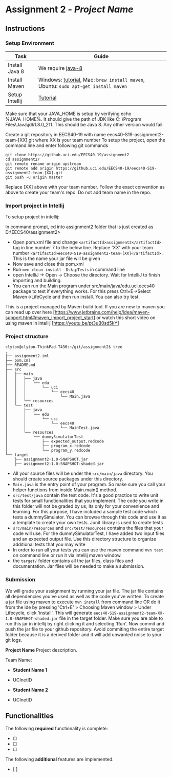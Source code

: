 # Assignment 2 - *Project Name*

## Instructions
### Setup Environment
| Task        | Guide |
| ----------- | ----------- |
|  Install Java 8     | We require [java-8](https://www.oracle.com/technetwork/java/javase/downloads/jdk8-downloads-2133151.html)  |
| Install Maven   | Windows: [tutorial](https://www.google.com/search?q=install+maven+on+windows&oq=install+maven+on+windows&aqs=chrome..69i57j0l5.3082j0j4&sourceid=chrome&ie=UTF-8), Mac: `brew install maven`, Ubuntu: `sudo apt-get install maven`        |
| Setup Intellij | [Tutorial](https://www.jetbrains.com/help/idea/installation-guide.html?section=Windows) |

Make sure that your JAVA_HOME is setup by verifying echo %JAVA_HOME%. It should give the path of JDK like C: \Program Files\Java\jdk1.8.0_211. This should be Java 8. Any other version would fail.

Create a git repository in EECS40-19 with name eecs40-S19-assignment2-team-[XX].git where XX is your team number
To setup the project, open the command line and enter following git commands 

```
git clone https://github.uci.edu/EECS40-19/assignment2
cd assignment2/
git remote rename origin upstream
git remote add origin https://github.uci.edu/EECS40-19/eecs40-S19-assignment2-team-[XX].git
git push -u origin master
```
Replace [XX] above with your team number. Follow the exact convention as above to create your team's repo. Do not add team name in the repo. 

### Import project in Intellij
To setup project in intellij:

In command prompt, cd into assignment2 folder that is just created as D:\EECS40\assignment2>
  * Open pom.xml file and change `<artifactId>assignment2</artifactId>` tag in line number 7 to the below line. Replace 'XX' with your team number `<artifactId>eecs40-S19-assignment2-team-[XX]</artifactId>` . This is the name your jar file will be given
  * Now save and close this pom.xml
  * Run `mvn clean install -DskipTests` in command line
  * open IntelliJ -> Open -> Choose the directory. Wait for IntelliJ to finish importing and building.
  * You can run the Main program under src/main/java/edu.uci.eecs40 package to test if everything works. For this press Ctrl+E->Select Maven->LifeCycle and then run install. You can also try test.

This is a project managed by Maven build tool. If you are new to maven you can read up over here [https://www.jetbrains.com/help/idea/maven-support.html#maven_import_project_start] or watch this short video on using maven in intellij [https://youtu.be/pt3uB0sd5kY] 

### Project structure
```
clyton@clyton-ThinkPad-T430:~/git/assignment2$ tree
.
├── assignment2.iml
├── pom.xml
├── README.md
├── src
│   ├── main
│   │   ├── java
│   │   │   └── edu
│   │   │       └── uci
│   │   │           └── eecs40
│   │   │               └── Main.java
│   │   └── resources
│   └── test
│       ├── java
│       │   └── edu
│       │       └── uci
│       │           └── eecs40
│       │               └── MainTest.java
│       └── resources
│           └── dummySimulatorTest
│               ├── expected_output.redcode
│               ├── program_x.redcode
│               └── program_y.redcode
└── target
    ├── assignment2-1.0-SNAPSHOT.jar
    ├── assignment2-1.0-SNAPSHOT-shaded.jar
```
* All your source files will be under the `src/main/java` directory. You should create source packages under this directory. 
* `Main.java` is the entry point of your program. So make sure you call your helper functions from inside Main.main() method. 
* `src/test/java` contain the test code. It's a good practice to write unit tests for small functionalities that you implement. The code you write in this folder will not be graded by us; its only for your convenience and learning. For this purpose, I have included a sample test code which tests a dummySimulator. You can browse through this code and use it as a template to create your own tests. Junit library is used to create tests
* `src/main/resources` and `src/test/resources` contains the files that your code will use. For the dummySimulatorTest, I have added two input files and an expected output file. Use this directory structure to organize additional tests that you may write
* In order to run all your tests you can use the maven command `mvn test` on command line or run it via intellij maven window.
* the `target/` folder contains all the jar files, class files and documentation. Jar files will be needed to make a submission.

### Submission
We will grade your assignment by running your jar file. The jar file contains all dependencies you've used as well as the code you've written. To create a jar file using maven to execute `mvn install` from command line OR do it from the ide by pressing 'Ctrl+E' > Choosing Maven window > Under Lifecycle, click 'install'. This will generate `eecs40-S19-assignment2-team-XX-1.0-SNAPSHOT-shaded.jar` file in the target folder. Make sure you are able to run this jar in intellij by right clicking it and selecting 'Run'. Now commit and push the jar file to your github repository. Avoid commiting the entire target folder because it is a derived folder and it will add unwanted noise to your git logs.  

**Project Name** Project description.

Team Name:
* **Student Name 1**
- UCInetID
* **Student Name 2**
- UCInetID

## Functionalities
[//]: # (Write [x] to mark off what was accomplished.<br/>)
The following **required** functionality is complete:

* [ ] 
* [ ] 
* [ ] 

[//]: # (* [ ] Got any features?)
The following **additional** features are implemented:<br/>
* [ ] 
